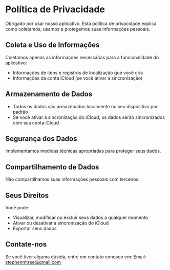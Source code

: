 # Política de Privacidade

Obrigado por usar nosso aplicativo. Esta política de privacidade explica como coletamos, usamos e protegemos suas informações pessoais.

## Coleta e Uso de Informações

Coletamos apenas as informações necessárias para a funcionalidade do aplicativo:
- Informações de itens e registros de localização que você cria
- Informações da conta iCloud (se você ativar a sincronização)

## Armazenamento de Dados

- Todos os dados são armazenados localmente no seu dispositivo por padrão
- Se você ativar a sincronização do iCloud, os dados serão sincronizados com sua conta iCloud

## Segurança dos Dados

Implementamos medidas técnicas apropriadas para proteger seus dados.

## Compartilhamento de Dados

Não compartilhamos suas informações pessoais com terceiros.

## Seus Direitos

Você pode:
- Visualizar, modificar ou excluir seus dados a qualquer momento
- Ativar ou desativar a sincronização do iCloud
- Exportar seus dados

## Contate-nos

Se você tiver alguma dúvida, entre em contato conosco em:
Email: stephenmtree@gmail.com 